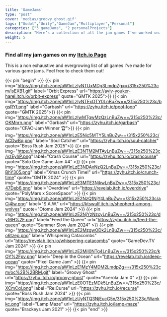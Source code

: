 ```yaml
---
title: 'GameJams'
type: "post"
cover: 'medias/groovy_ghost.gif'
tags: ["Godot","Unity","GameJam","Multiplayer","Personal"]
categories: ["3_gameJams", "2_personalProjects"]
description: "Here’s a collection of all the jam games I’ve worked on. I’ve had a lot of fun experimenting with different multiplayer mechanics. Each game is a chance to try out new ideas and learn new tools"
weight: 5
---
```

### Find all my jam games on my <a href="https://zyhu.itch.io/" target="_blank">Itch.io Page</a>


This is a non exhaustive and evergrowing list of all games I've made for various game jams.
Feel free to check them out!

{{< pin "begin" >}}
{{< pin img="https://img.itch.zone/aW1nLzIyNTUxMDg3LmdpZg==/315x250%23cm/isEXB1.gif" label="Orbit Express" url="https://aviv-youker-harel.itch.io/orbit-express" quote="GMTK 2025">}}
{{< pin img="https://img.itch.zone/aW1nLzIyNTExOTY0LnBuZw==/315x250%23c/bgsRYf.png" label="Garbash" url="https://zyhu.itch.io/pool-loop" quote="GMTK 2025">}}
{{< pin img="https://img.itch.zone/aW1nLzIwMTgwMzQzLnBuZw==/315x250%23c/OKMnrn.png" label="Garbash" url="https://zyhu.itch.io/garbash" quote="CFAC-Jam Winner 🏆">}}
{{< pin img="https://img.itch.zone/aW1nLzE5Njc5MTY5LnBuZw==/315x250%23c/ACDwBq.png" label="Soul Catcher" url="https://zyhu.itch.io/soul-catcher" quote="Boss Rush Jam 2025">}}
{{< pin img="https://img.itch.zone/aW1nLzE3NTM2MTAyLnBuZw==/315x250%23c/yzEyhP.png" label="Crash Course" url="https://zyhu.itch.io/crashcourse" quote="Solo Dev Game Jam #4" >}}
{{< pin img="https://img.itch.zone/aW1nLzE3NDAxNzQ2LnBuZw==/315x250%23c/BhY305.png" label="Xmas Crunch Time!" url="https://zyhu.itch.io/crunch-time" quote="GMTK 2024" >}}
{{< pin img="https://img.itch.zone/aW1nLzE3MTE3NjkwLnBuZw==/315x250%23c/47Deb6.png" label="Overdrive" url="https://revelab.itch.io/overdrive" quote="PolyMars x ScoreSpace" >}}
{{< pin img="https://img.itch.zone/aW1nLzE2NzQ1NjY4LnBuZw==/315x250%23c/aCj4lw.png" label="S.A.W." url="https://ktswulf.itch.io/shepherd-among-wolves" quote="Otome Jam 2024" >}}
{{< pin img="https://img.itch.zone/aW1nLzE2NjYzNzcyLnBuZw==/315x250%23c/dyf6H%2F.png" label="Feed the Queen" url="https://zyhu.itch.io/feed-the-queen" quote="Summer Slow Jam 2024" >}}
{{< pin img="https://img.itch.zone/aW1nLzE2MzgwODk2LnBuZw==/315x250%23c/o6tzep.png" label="Whispering Catacombs" url="https://revelab.itch.io/whispering-catacombs" quote="GameDev.TV Jam 2024" >}}
{{< pin img="https://img.itch.zone/aW1nLzE2MjI0NTg4LnBuZw==/315x250%23c/kOY%2Fpv.png" label="Deep in the Ocean" url="https://revelab.itch.io/deep-ocean" quote="Pixel Game Jam" >}}
{{< pin img="https://img.itch.zone/aW1nLzE1MzY4MDM2LmdpZg==/315x250%23cm/oc%2B%2BRM.gif" label="Groovy Ghost" url="https://zyhu.itch.io/groovy-ghost" quote="Acerola Jam 0" >}}
{{< pin img="https://img.itch.zone/aW1nLzE0OTEzMDk5LnBuZw==/315x250%23c/XCmCqI.png" label="Re:Curse" url="https://zyhu.itch.io/recurse" quote="Boss Rush Jam 2024" >}}
{{< pin img="https://img.itch.zone/aW1nLzUyNTQ3NjEucG5n/315x250%23c/Wankkc.png" label="Lamp Maze" url="https://zyhu.itch.io/lamp-maze" quote="Brackeys Jam 2021" >}}
{{< pin "end" >}}